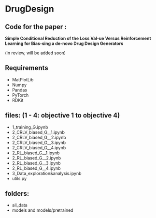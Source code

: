 # DrugDesign
## Code for the paper :

**Simple Conditional Reduction of the Loss Val-ue Versus Reinforcement Learning for Bias-sing a de-novo Drug Design Generators**

(in review, will be added soon)

## Requirements
* MatPlotLib
* Numpy
* Pandas
* PyTorch
* RDKit

## files: (1 - 4: objective 1 to objective 4)
* 1_training_G.ipynb
* 2_CRLV_biased_G__1.ipynb
* 2_CRLV_biased_G__2.ipynb
* 2_CRLV_biased_G__3.ipynb
* 2_CRLV_biased_G__4.ipynb
* 2_RL_biased_G__1.ipynb
* 2_RL_biased_G__2.ipynb
* 2_RL_biased_G__3.ipynb
* 2_RL_biased_G__4.ipynb
* 3_Data_exploration&analysis.ipynb
* utils.py

## folders:
* all_data
* models and models/pretrained
